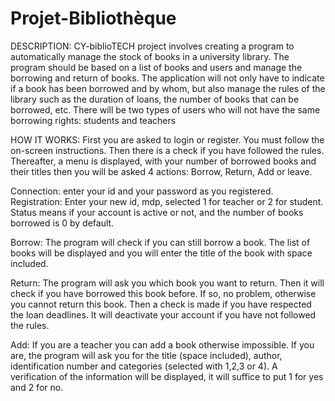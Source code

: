 # Projet-Bibliothèque

DESCRIPTION: CY-biblioTECH project involves creating a program to automatically manage the stock of books in a university library. The program should be based on a list of books and users and manage the borrowing and return of books. The application will not only have to indicate if a book has been borrowed and by whom, but also manage the rules of the library such as the duration of loans, the number of books that can be borrowed, etc. There will be two types of users who will not have the same borrowing rights: students and teachers

HOW IT WORKS: First you are asked to login or register. You must follow the on-screen instructions. Then there is a check if you have followed the rules. Thereafter, a menu is displayed, with your number of borrowed books and their titles then you will be asked 4 actions: Borrow, Return, Add or leave.

Connection: enter your id and your password as you registered. Registration: Enter your new id, mdp, selected 1 for teacher or 2 for student. Status means if your account is active or not, and the number of books borrowed is 0 by default.

Borrow: The program will check if you can still borrow a book. The list of books will be displayed and you will enter the title of the book with space included.

Return: The program will ask you which book you want to return. Then it will check if you have borrowed this book before. If so, no problem, otherwise you cannot return this book. Then a check is made if you have respected the loan deadlines. It will deactivate your account if you have not followed the rules.

Add: If you are a teacher you can add a book otherwise impossible. If you are, the program will ask you for the title (space included), author, identification number and categories (selected with 1,2,3 or 4). A verification of the information will be displayed, it will suffice to put 1 for yes and 2 for no.
